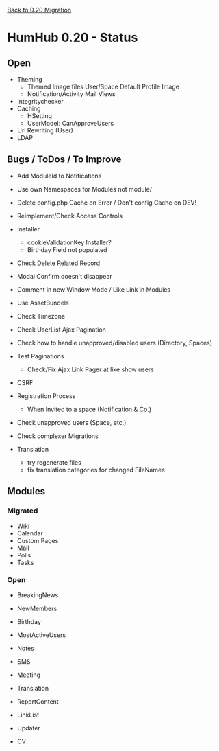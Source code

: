 [Back to 0.20 Migration](dev-migrate-0.20.md)

# HumHub 0.20 - Status

## Open 

- Theming
	- Themed Image files User/Space Default Profile Image
	- Notification/Activity Mail Views
- Integritychecker
- Caching
	- HSetting
	- UserModel: CanApproveUsers
- Url Rewriting (User)
- LDAP 

## Bugs / ToDos / To Improve

- Add ModuleId to Notifications
- Use own Namespaces for Modules not module/
- Delete config.php Cache on Error / Don't config Cache on DEV!
- Reimplement/Check Access Controls

- Installer
	- cookieValidationKey Installer?
	- Birthday Field not populated

- Check Delete Related Record
- Modal Confirm doesn't disappear
- Comment in new Window Mode / Like Link in Modules
- Use AssetBundels
- Check Timezone
- Check UserList Ajax Pagination
- Check how to handle unapproved/disabled users (Directory, Spaces)
- Test Paginations
	- Check/Fix Ajax Link Pager at like show users
- CSRF
- Registration Process
	- When Invited to a space (Notification & Co.)
- Check unapproved users (Space, etc.)
- Check complexer Migrations
- Translation
	- try regenerate files
	- fix translation categories for changed FileNames

## Modules

### Migrated

- Wiki
- Calendar
- Custom Pages
- Mail
- Polls
- Tasks

### Open

- BreakingNews
- NewMembers
- Birthday
- MostActiveUsers
- Notes
- SMS

- Meeting
- Translation
- ReportContent
- LinkList
- Updater
- CV